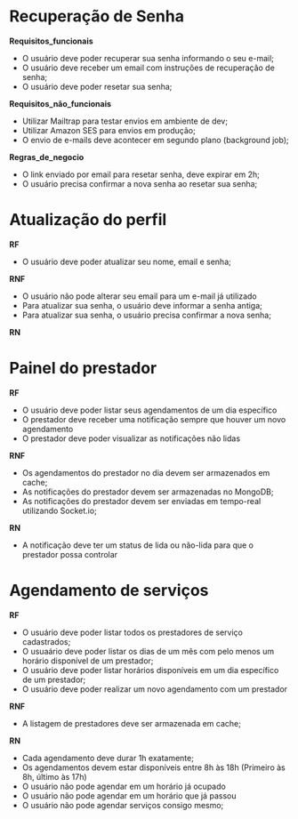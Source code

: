 # Recuperação de Senha

**Requisitos_funcionais**

- O usuário deve poder recuperar sua senha informando o seu e-mail;
- O usuário deve receber um email com instruções de recuperação de senha;
- O usuário deve poder resetar sua senha;

**Requisitos_não_funcionais**

- Utilizar Mailtrap para testar envios em ambiente de dev;
- Utilizar Amazon SES para envios em produção;
- O envio de e-mails deve acontecer em segundo plano (background job);

**Regras_de_negocio**

- O link enviado por email para resetar senha, deve expirar em 2h;
- O usuário precisa confirmar a nova senha ao resetar sua senha;

# Atualização do perfil

**RF**

- O usuário deve poder atualizar seu nome, email e senha;

**RNF**

- O usuário não pode alterar seu email para um e-mail já utilizado
- Para atualizar sua senha, o usuário deve informar a senha antiga;
- Para atualizar sua senha, o usuário precisa confirmar a nova senha;

**RN**

# Painel do prestador

**RF**

- O usuário deve poder listar seus agendamentos de um dia específico
- O prestador deve receber uma notificação sempre que houver um novo agendamento
- O prestador deve poder visualizar as notificações não lidas

**RNF**

- Os agendamentos do prestador no dia devem ser armazenados em cache;
- As notificações do prestador devem ser armazenadas no MongoDB;
- As notificações do prestador devem ser enviadas em tempo-real utilizando Socket.io;

**RN**

- A notificação deve ter um status de lida ou não-lida para que o prestador possa controlar

# Agendamento de serviços

**RF**

- O usuário deve poder listar todos os prestadores de serviço cadastrados;
- O usuaário deve poder listar os dias de um mês com pelo menos um horário disponível de um prestador;
- O usuário deve poder listar horários disponíveis em um dia específico de um prestador;
- O usuário deve poder realizar um novo agendamento com um prestador

**RNF**

- A listagem de prestadores deve ser armazenada em cache;

**RN**

 - Cada agendamento deve durar 1h exatamente;
 - Os agendamentos devem estar disponíveis entre 8h às 18h (Primeiro às 8h, último às 17h)
 - O usuário não pode agendar em um horário já ocupado
 - O usuário não pode agendar em um horário que já passou
 - O usuário não pode agendar serviços consigo mesmo;


